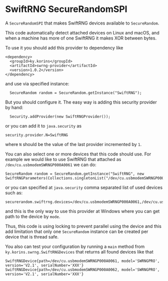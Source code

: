 # SwiftRNG SecureRandomSPI

A `SecureRandomSPI` that makes SwiftRNG devices available to `SecureRandom`.

This code automatically detect attached devices on Linux and macOS,
and when a machine has more of one SwiftRNG it makes XOR between bytes.

To use it you should add this provider to dependency like
```
<dependency>
  <groupId>ky.korins</groupId>
  <artifactId>swrng-provider</artifactId>
  <version>1.0.2</version>
</dependency>
```
and use via specified instance:
```
  SecureRandom random = SecureRandom.getInstance("SwiftRNG");
```

But you should configure it. The easy way is adding this security provider by hand:
```
  Security.addProvider(new SwiftRNGProvider());
```
or you can add it to `java.security` as
```
security.provider.N=SwiftRNG
```
where `N` should be the value of the last provider incremented by `1`.

You can also select one or more devices that this code should use.
For example we would like to use SwiftRNG that attached as `/dev/cu.usbmodemSWRNGP000A0061` we can do:
```
SecureRandom random = SecureRandom.getInstance("SwiftRNG", new SwiftRNGParameters(Collections.singletonList("/dev/cu.usbmodemSWRNGP000A0061")));
```
or you can specified at `java.security` comma separated list of used devices such as:
```
securerandom.swiftrng.devices=/dev/cu.usbmodemSWRNGP000A0061,/dev/cu.usbmodemSWRNGP000A0062
```
and this is the only way to use this provider at Windows where you can get path to the device by `mode`.

Thus, this code is using locking to prevent parallel using the device and this add limitation
 that only one `SecureRandom` instance can be created per device that is thread safe.

You also can test your configuration by running a `main` method from `ky.korins.swrng.SwiftRNGDevices`
 that returns all found devices like that
```
SwiftRNGDevice{path=/dev/cu.usbmodemSWRNGP000A0061, model='SWRNGPRO', version='V2.1', serialNumber='XXX'}
SwiftRNGDevice{path=/dev/cu.usbmodemSWRNGP000A0062, model='SWRNGPRO', version='V2.1', serialNumber='XXX'}
```